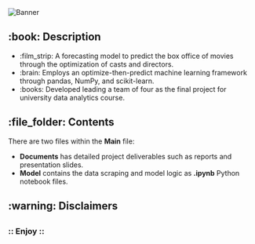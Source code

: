 <!DOCTYPE html>
<html>
<head>
  <meta charset="UTF-8">
</head>
<body>
  <img src="" alt="Banner"/>
  
  <h2>:book: Description</h2>
  <ul>
    <li>:film_strip: A forecasting model to predict the box office of movies through the optimization of casts and directors.</li>
    <li>:brain: Employs an optimize-then-predict machine learning framework through pandas, NumPy, and scikit-learn.</li>
    <li>:books: Developed leading a team of four as the final project for university data analytics course.</li>
  </ul>

  <h2>:file_folder: Contents</h2>
  <p>There are two files within the <strong>Main</strong> file:</p>
  <ul>
    <li><strong>Documents</strong> has detailed project deliverables such as reports and presentation slides.</li>
    <li><strong>Model</strong> contains the data scraping and model logic as <strong>.ipynb</strong> Python notebook files.</li>
  </ul>
  
  <h2>:warning: Disclaimers</h2>
  <p>
    
  </p>
  <h2></h2>
  <h3>:: Enjoy ::</h3>
</body>
</html>
